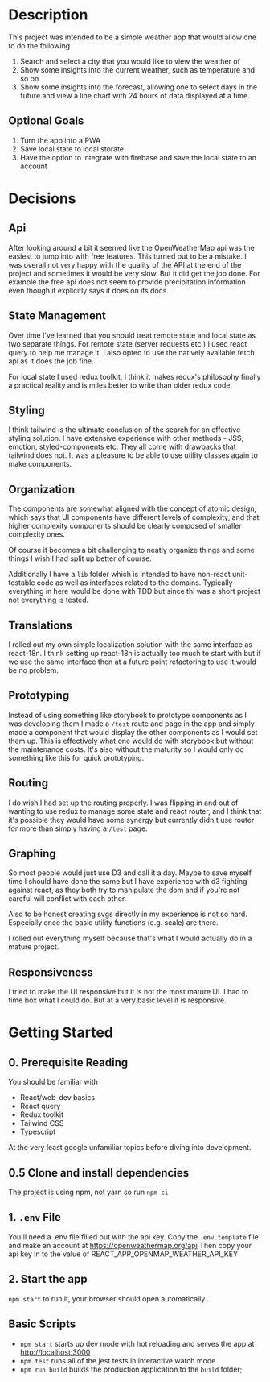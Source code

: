 # Description
This project was intended to be a simple weather app that would allow one to do the following
1. Search and select a city that you would like to view the weather of
2. Show some insights into the current weather, such as temperature and so on
3. Show some insights into the forecast, allowing one to select days in the future and view a line chart with 24 hours of data displayed at a time. 

## Optional Goals
1. Turn the app into a PWA
1. Save local state to local storate
1. Have the option to integrate with firebase and save the local state to an account

# Decisions
## Api
After looking around a bit it seemed like the OpenWeatherMap api was the easiest to jump into with free features.  This turned out to be a mistake. I was overall not very happy with the quality of the API at the end of the project and sometimes it would be very slow.  But it did get the job done.  For example the free api does not seem to provide precipitation information even though it explicitly says it does on its docs. 

## State Management
Over time I've learned that you should treat remote state and local state as two separate things.  For remote state (server requests etc.) I used react query to help me manage it. I also opted to use the natively available fetch api as it does the job fine.

For local state I used redux toolkit.  I think it makes redux's philosophy finally a practical reality and is miles better to write than older redux code.

## Styling
I think tailwind is the ultimate conclusion of the search for an effective styling solution.  I have extensive experience with other methods - JSS, emotion, styled-components etc.  They all come with drawbacks that tailwind does not.  It was a pleasure to be able to use utility classes again to make components.

## Organization
The components are somewhat aligned with the concept of atomic design, which says that UI components have different levels of complexity, and that higher complexity components should be clearly composed of smaller complexity ones.

Of course it becomes a bit challenging to neatly organize things and some things I wish I had split up better of course.

Additionally I have a `lib` folder which is intended to have non-react unit-testable code as well as interfaces related to the domains.  Typically everything in here would be done with TDD but since thi was a short project not everything is tested.

## Translations
I rolled out my own simple localization solution with the same interface as react-18n.  I think setting up react-18n is actually too much to start with but if we use the same interface then at a future point refactoring to use it would be no problem.

## Prototyping
Instead of using something like storybook to prototype components as I was developing them I made a `/test` route and page in the app and simply made a component that would display the other components as I would set them up.  This is effectively what one would do with storybook but without the maintenance costs. It's also without the maturity so I would only do something like this for quick prototyping.

## Routing
I do wish I had set up the routing properly. I was flipping in and out of wanting to use redux to manage some state and react router, and I think that it's possible they would have some synergy but currently didn't use router for more than simply having a `/test` page. 

## Graphing
So most people would just use D3 and call it a day. Maybe to save myself time I should have done the same but I have experience with d3 fighting against react, as they both try to manipulate the dom and if you're not careful will conflict with each other.  

Also to be honest creating svgs directly in my experience is not so hard. Especially once the basic utility functions (e.g. scale) are there. 

I rolled out everything myself because that's what I would actually do in a mature project. 

## Responsiveness
I tried to make the UI responsive but it is not the most mature UI. I had to time box what I could do. But at a very basic level it is responsive.


# Getting Started
## 0. Prerequisite Reading
You should be familiar with
* React/web-dev basics
* React query
* Redux toolkit
* Tailwind CSS
* Typescript

At the very least google unfamiliar topics before diving into development.

## 0.5 Clone and install dependencies
The project is using npm, not yarn so run `npm ci`

## 1. `.env` File
You'll need a .env file filled out with the api key. Copy the `.env.template` file and make an account at https://openweathermap.org/api 
Then copy your api key in to the value of REACT_APP_OPENMAP_WEATHER_API_KEY

## 2. Start the app
`npm start` to run it, your browser should open automatically.

## Basic Scripts
- `npm start` starts up dev mode with hot reloading and serves the app at [http://localhost:3000](http://localhost:3000) 
- `npm test` runs all of the jest tests in interactive watch mode
- `npm run build` builds the production application to the `build` folder;
